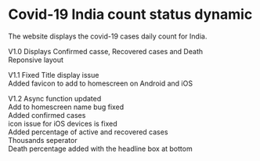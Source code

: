 # Covid-19 India count status dynamic
The website displays the covid-19 cases daily count for India.

V1.0 
Displays Confirmed casse, Recovered cases and Death<br />
Reponsive layout

V1.1
Fixed Title display issue<br />
Added favicon to add to homescreen on Android and iOS

V1.2
Async function updated<br />
Add to homescreen name bug fixed<br />
Added confirmed cases<br />
icon issue for iOS devices is fixed<br />
Added percentage of active and recovered cases<br />
Thousands seperator<br />
Death percentage added with the headline box at bottom
